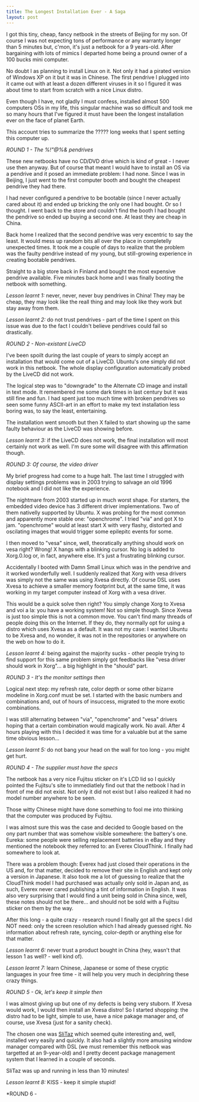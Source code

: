 ```yaml
---
title: The Longest Installation Ever - A Saga
layout: post
---
```

I got this tiny, cheap, fancy netbook in the streets of Beijing for 
my son. Of course I was not expecting tons of performance or any 
warranty longer than 5 minutes but, c'mon, it's just a netbook for a 
9 years-old. After bargaining with lots of mimics I departed home 
being a pround owner of a 100 bucks mini computer.

No doubt I as planning to install Linux on it. Not only it had a 
pirated version of Windows XP on it but it was in Chinese. The first 
pendrive I plugged into it came out with at least a dozen different 
viruses in it so I figured it was about time to start from scratch 
with a nice Linux distro.

Even though I have, not gladly I must confess, installed almost 500 
computers OSs in my life, this singular machine was so difficult and 
took me so many hours that I've figured it must have been the longest 
installation ever on the face of planet Earth. 

This account tries to summarize the ????? long weeks that I spent 
setting this computer up.

*ROUND 1 - The %!"@%& pendrives*

These new netbooks have no CD/DVD drive which is kind of great - I 
never use then anyway. But of course that meant I would have to 
install an OS via a pendrive and it posed an immediate problem: I had 
none. Since I was in Beijing, I just went to the first computer booth 
and bought the cheapest pendrive they had there.

I had never configured a pendrive to be bootable (since I never 
actually cared about it) and ended up bricking the only one I had 
bought. Or so I thought. I went back to the store and couldn't find 
the booth I had bought the pendrive so ended up buying a second one. 
At least they are cheap in China.

Back home I realized that the second pendrive was very excentric to 
say the least. It would mess up random bits all over the place in 
completelly unexpected times. It took me a couple of days to realize 
that the problem was the faulty pendrive instead of my young, 
but still-growing experience in creating bootable pendrives.

Straight to a big store back in Finland and bought the most expensive 
pendrive available. Five minutes back home and I was finally booting 
the netbook with something.

*Lesson learnt 1:* never, never, never buy pendrives in China! They 
may be cheap, they may look like the reall thing and may look like 
they work but stay away from them.

*Lesson learnt 2:* do not trust pendrives - part of the time I spent 
on this issue was due to the fact I couldn't believe pendrives could 
fail so drastically.

*ROUND 2 - Non-existant LiveCD*

I've been spoilt during the last couple of years to simply accept an 
installation that would come out of a LiveCD. Ubuntu's one simply did 
not work in this netbook. The whole display configuration 
automatically probed by the LiveCD did not work.

The logical step was to "downgrade" to the Alternate CD image and 
install in text mode. It remembered me some dark times in last 
century but it was still fine and fun. I had spent just too much time 
with broken pendrives so seen some funny ASCII-art in an effort to 
make my text installation less boring was, to say the least, 
entertaining.

The installation went smooth but then X failed to start showing up 
the same faulty behaviour as the LiveCD was showing before.

*Lesson learnt 3:* if the LiveCD does not work, the final 
installation will most certainly not work as well. I'm sure some will 
disagree with this affirmation though.

*ROUND 3: Of course, the video driver*

My brief progress had come to a huge halt. The last time I struggled 
with display settings problems was in 2003 trying to salvage an old 
1996 notebook and I did not like the experience.

The nightmare from 2003 started up in much worst shape. For starters, 
the embedded video device has 3 different driver implementations. Two 
of them nativelly supported by Ubuntu. X was probing for the most 
common and apparently more stable one: "openchrome". I tried "via" 
and got X to jam. "openchrome" would at least start X with very 
flashy, distorted and oscilating images that would trigger some 
epilepitc events for some.

I then moved to "vesa" since, well, theoratically anything should 
work on vesa right? Wrong! X hangs with a blinking cursor. No log is 
added to Xorg.0.log or, in fact, anywhere else. It's just a 
frustrating blinking cursor.

Accidentally I booted with Damn Small Linux which was in the pendrive 
and it worked wonderfully well. I suddenly realized that Xorg with 
vesa drivers was simply not the same was using Xvesa directly. Of 
course DSL uses Xvesa to achieve a smaller memory footprint but, at 
the same time, it was working in my target computer instead of Xorg 
with a vesa driver.

This would be a quick solve then right? You simply change Xorg to 
Xvesa and voi a la: you have a working system! Not so simple though. 
Since Xvesa is just too simple this is not a common move. You can't 
find many threads of people doing this on the Internet. If they do, 
they normally opt for using a distro which uses Xvesa as a default. 
It was not my case: I wanted Ubuntu to be Xvesa and, no wonder, it 
was not in the repositories or anywhere on the web on how to do it.

*Lesson learnt 4:* being against the majority sucks - other people 
trying to find support for this same problem simply got feedbacks 
like "vesa driver should work in Xorg"... a big highlight in the 
"should" part.

*ROUND 3 - It's the monitor settings then* 

Logical next step: my refresh rate, color depth or some other bizarre 
modeline in Xorg.conf must be set. I started with the basic numbers 
and combinations and, out of hours of insuccess, migrated to the more 
exotic combinations.

I was still alternating between "via", "openchrome" and "vesa" 
drivers hoping that a certain combination would magically work. No 
avail. After 4 hours playing with this I decided it was time for a 
valuable but at the same time obvious lesson...

*Lesson learnt 5:* do not bang your head on the wall for too long - 
you might get hurt.

*ROUND 4 - The supplier must have the specs*

The netbook has a very nice Fujitsu sticker on it's LCD lid so I 
quickly pointed the Fujitsu's site to immediatlely find out that the 
netbook I had in front of me did not exist. Not only it did not exist 
but I also realized it had no model number anywhere to be seen.

Those witty Chinese might have done something to fool me into 
thinking that the computer was produced by Fujitsu.

I was almost sure this was the case and decided to Google based on 
the ony part number that was somehow visible somewhere: the battery's 
one. Eureka: some people were selling replacement batteries in eBay 
and they mentioned the notebook they referred to: an Everex 
CloudThink. I finally had somewhere to look at.

There was a problem though: Everex had just closed their operations 
in the US and, for that matter, decided to remove their site in 
English and kept only a version in Japanese. It also took me a lot of 
guessing to realize that the CloudThink model I had purchased was 
actually only sold in Japan and, as such, Everex never cared 
publishing a tint of information in English. It was also very 
surprising that I would find a unit being sold in China since, well, 
these notes should not be there... and should not be sold with a 
Fujitsu sticker on them by the way.

After this long - a quite crazy - research round I finally got all 
the specs I did NOT need: only the screen resolution which I had 
already guessed right. No information about refresh rate, syncing, 
color-depth or anything else for that matter.

*Lesson learnt 6:* never trust a product bought in China (hey, wasn't 
that lesson 1 as well? - well kind of).

*Lesson learnt 7:* learn Chinese, Japanese or some of these cryptic 
languages in your free time - it will help you very much in 
deciphring these crazy things.

*ROUND 5 - Ok, let's keep it simple then*

I was almost giving up but one of my defects is being very stuborn. 
If Xvesa would work, I would then install an Xvesa distro! So I 
started shopping: the distro had to be light, simple to use, have a 
nice pakage manager and, of course, use Xvesa (just for a sanity 
check).

The chosen one was [SliTaz](www.slitaz.org) which seemed quite 
interesting and, well, installed very easily and quickly. It also had 
a slightly more amusing window manager compared with DSL (we must 
remember this netbook was targetted at an 9-year-old) and I pretty 
decent package management system that I learned in a couple of 
seconds.

SliTaz was up and running in less than 10 minutes!

*Lesson learnt 8:* KISS - keep it simple stupid!

*ROUND 6 - 
